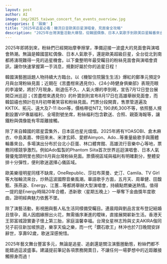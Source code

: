 ```yaml
---
layout: post
author: AI
image: img/2025_taiwan_concert_fan_events_overview.jpg
categories: [ '娛樂' ]
title: "2025年追星必看：韓流日音歐美巨星演唱會、見面會全攻略"
description: "2025年台灣演藝活動大爆發，從韓國偶像、日本人氣歌手到歐美巨星輪番來台，精彩演唱會與粉絲見面會情報一次彙整。票務、卡司、粉絲福利整理，助你完美規劃夢幻追星行程。連晨翔、劉品言喜訊、林沖辭世等藝壇話題同步掌握。"
---
```

2025年即將到來，粉絲們已經開始摩拳擦掌，準備迎接一波盛大的見面會與演唱會熱潮。無論是韓國當紅偶像、日本人氣歌手，還是歐美超級巨星，全台從北到南都將湧現難得一見的追星機會。以下彙整明年最受矚目的粉絲見面會與演唱會資訊，讓你快速掌握第一手消息，規劃好屬於你的追星日程！

韓國演藝圈話題人物持續大方臨台。以《機智住院醫生生活》爆紅的鄭準元預定9月與台灣粉絲見面；近期在《苦盡柑來遇見你》、《24小時健身俱樂部》表現亮眼的李濬榮，將於7月現身。剛退伍不久、人氣火爆的李到晛，宣告7月12日登台展開亞洲巡迴；《苦盡柑來遇見你》的朴寶劍則宣布8月17日在高雄舉辦見面會，而韓韶禧也預計在8月初帶著笑容和粉絲見面。門票分段開賣，售票管道遍及KKTIX、拓元、遠大及7-11 ibon等，價格帶從NT$2,190到$6,300不等，依照藝人規劃設置VIP專屬福利、全場對號坐席，粉絲福利包含歡送、合照、親簽海報等，讓鐵粉與偶像能有零距離接觸。

除了來自韓國的眾星雲集外，日本區也星光熠熠。2025年將有YOASOBI、倉木麻衣、中島美嘉、倖田來未、米津玄師、愛繆Aimyon、Ado…等重量級歌手與團體輪番來台。多場演出分布於台北小巨蛋、林口體育館、高雄流行音樂中心等地，票務同樣競爭激烈。例如Ado監製的Phantom Siita首次世界巡迴演唱會、日本人氣聲優鬼頭明里也預計8月與台灣粉絲見面。票價視區域與福利有明確劃分，整體安排十分彈性，便利歌迷選擇心儀區域。

歐美樂壇明星同樣不缺席，OneRepublic、莎拉布萊曼、史汀、Camila、TV Girl等大咖輪流來台，炒熱這波國際音樂風潮。華語歌手方面，五月天、周華健、田馥甄、孫燕姿、Energy、江蕙…等都將舉辦大型演唱會，持續點燃樂迷熱情。值得一提的是Energy時隔20年合體，憑新歌〈星期五晚上〉一舉奪下金曲獎年度歌曲，證明經典魅力依舊不墜。

除了演藝活動，影視圈與藝人私生活同樣備受矚目。連晨翔與劉品言宣布登記結婚且懷孕，兩人因戲緣擦出火花，無需循序漸進的曖昧，直接展開嶄新生活。香港天王郭富城證實妻子懷上第三胎，家庭溫馨幸福。台灣女星林志玲與丈夫AKIRA偕同兒子前往新加坡旅遊，樂享天倫之樂，而一代「鑽石歌王」林沖也於7日晚間安詳辭世，享壽92歲，歌迷深感惋惜。

2025年藝文舞台豐富多元，無論是追星、追劇還是關注演藝圈動態，粉絲們都不能錯過這波盛事。建議提前筆記各項票務開賣日，不讓任何一場夢想中的近距離接觸擦身而過！